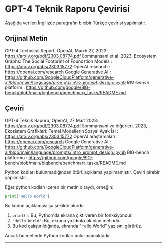 # GPT-4 Teknik Raporu Çevirisi

Aşağıda verilen İngilizce paragrafın birebir Türkçe çevirisi yapılmıştır.

## Orijinal Metin
GPT-4 Technical Report, OpenAI, March 27, 2023: https://arxiv.org/pdf/2303.08774.pdf Bommansani et al. 2023, Ecosystem Graphs: The Social Footprint of Foundation Models : https://arxiv.org/abs/2303.15772 OpenAI research : https://openai.com/research Google Generative AI : https://github.com/GoogleCloudPlatform/generative-ai/blob/main/language/prompts/intro_prompt_design.ipynb BIG-bench platform : https://github.com/google/BIG-bench/blob/main/bigbench/benchmark_tasks/README.md

## Çeviri
GPT-4 Teknik Raporu, OpenAI, 27 Mart 2023: https://arxiv.org/pdf/2303.08774.pdf Bommansani ve diğerleri. 2023, Ekosistem Grafikleri: Temel Modellerin Sosyal Ayak İzi : https://arxiv.org/abs/2303.15772 OpenAI araştırmaları : https://openai.com/research Google Generative AI : https://github.com/GoogleCloudPlatform/generative-ai/blob/main/language/prompts/intro_prompt_design.ipynb BIG-bench platformu : https://github.com/google/BIG-bench/blob/main/bigbench/benchmark_tasks/README.md

Python kodları bulunmadığından ötürü açıklama yapılmamıştır. Çeviri birebir yapılmıştır.

Eğer python kodları içeren bir metin olsaydı, örneğin:
```python
print("Hello World")
```
Bu kodun açıklaması şu şekilde olurdu:
1. `print()`: Bu, Python'da ekrana çıktı veren bir fonksiyondur.
2. `"Hello World"`: Bu, ekrana yazdırılacak olan metindir.
3. Bu kod çalıştırıldığında, ekranda "Hello World" yazısını görürüz.

Ancak bu metinde Python kodları bulunmamaktadır.

---

